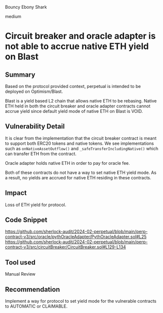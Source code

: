 Bouncy Ebony Shark

medium

# Circuit breaker and oracle adapter is not able to accrue native ETH yield on Blast

## Summary
Based on the protocol provided context, perpetual is intended to be deployed on Optimism/Blast. 

Blast is a yield based L2 chain that allows native ETH to be rebasing. Native ETH held in both the circuit breaker and oracle adapter contracts cannot accrue yield since default yield mode of native ETH on Blast is VOID.

## Vulnerability Detail
It is clear from the implementation that the circuit breaker contract is meant to support both ERC20 tokens and native tokens. We see implementations such as `onNativeAssetOutflow()` and `_safeTransferIncludingNative()` which can transfer ETH from the contract.

Oracle adapter holds native ETH in order to pay for oracle fee. 

Both of these contracts do not have a way to set native ETH yield mode. As a result, no yields are accrued for native ETH residing in these contracts.

## Impact
Loss of ETH yield for protocol.

## Code Snippet
https://github.com/sherlock-audit/2024-02-perpetual/blob/main/perp-contract-v3/src/oracle/pythOracleAdapter/PythOracleAdapter.sol#L25
https://github.com/sherlock-audit/2024-02-perpetual/blob/main/perp-contract-v3/src/circuitBreaker/CircuitBreaker.sol#L129-L134

## Tool used

Manual Review

## Recommendation
Implement a way for protocol to set yield mode for the vulnerable contracts to AUTOMATIC or CLAIMABLE.

